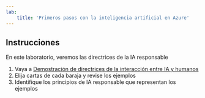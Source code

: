 ```yaml
---
lab:
    title: 'Primeros pasos con la inteligencia artificial en Azure'
---
```


## Instrucciones
En este laboratorio, veremos las directrices de la IA responsable

1.	Vaya a [Demostración de directrices de la interacción entre IA y humanos](https://aka.ms/hci-demo)
2.	Elija cartas de cada baraja y revise los ejemplos
3.	Identifique los principios de IA responsable que representan los ejemplos
